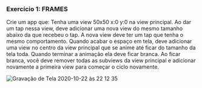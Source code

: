 ### Exercício 1: FRAMES 
Crie um app que: Tenha uma view 50x50 x:0 y:0 na view principal. Ao dar um tap nessa view, deve adicionar uma nova view do mesmo tamanho abaixo da que recebeu o tap. A nova view deve ter um tap que tenha o mesmo comportamento. Quando acabar o espaço em tela, deve adicionar uma view no centro da view principal que se anime até ficar do tamanho da tela toda.  Quando terminar a animação ela deve ficar branca. Ao ficar branca, você deve remover todas as subviews da view principal e adicionar novamente a primeira view para começar o ciclo novamente.

![Gravação de Tela 2020-10-22 às 22 12 35](https://user-images.githubusercontent.com/60993267/96987396-53300400-14f9-11eb-99d4-58169df8f5fd.gif)
